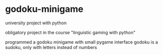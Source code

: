 # godoku-minigame
university project with python

obligatory project in the course "linguistic gaming with python" 

programmed a godoku minigame with small pygame interface
godoku is a sudoku, only with letters instead of numbers
